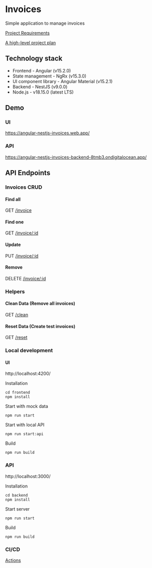 # Invoices
Simple application to manage invoices

[Project Requirements](documentation%2Frequirements.md)

[A high-level project plan](documentation%2Fhigh-level-plan.md)

## Technology stack
- Frontend - Angular (v15.2.0)
- State management - NgRx (v15.3.0)
- UI component library - Angular Material (v15.2.1)
- Backend - NestJS (v9.0.0)
- Node.js - v18.15.0 (latest LTS)

## Demo
### UI
https://angular-nestjs-invoices.web.app/

### API
https://angular-nestjs-invoices-backend-8tmb3.ondigitalocean.app/

## API Endpoints

### Invoices CRUD

#### Find all
GET [/invoice](https://angular-nestjs-invoices-backend-8tmb3.ondigitalocean.app/invoice)

#### Find one
GET [/invoice/:id](https://angular-nestjs-invoices-backend-8tmb3.ondigitalocean.app/invoice/RT3080)

#### Update
PUT [/invoice/:id](https://angular-nestjs-invoices-backend-8tmb3.ondigitalocean.app/invoice/RT3080)

#### Remove
DELETE [/invoice/:id](https://angular-nestjs-invoices-backend-8tmb3.ondigitalocean.app/invoice/RT3080)


### Helpers

#### Clean Data (Remove all invoices)
GET [/clean](https://angular-nestjs-invoices-backend-8tmb3.ondigitalocean.app/clean)

#### Reset Data (Create test invoices)
GET [/reset](https://angular-nestjs-invoices-backend-8tmb3.ondigitalocean.app/reset)


### Local development

#### UI
http://localhost:4200/

Installation
```
cd frontend
npm install
```

Start with mock data
```
npm run start
```

Start with local API
```
npm run start:api
```

Build
```
npm run build
```

### API
http://localhost:3000/

Installation
```
cd backend
npm install
```

Start server
```
npm run start
```

Build
```
npm run build
```

### CI/CD

[Actions](https://github.com/alexsds/angular-nestjs-invoices/actions)
